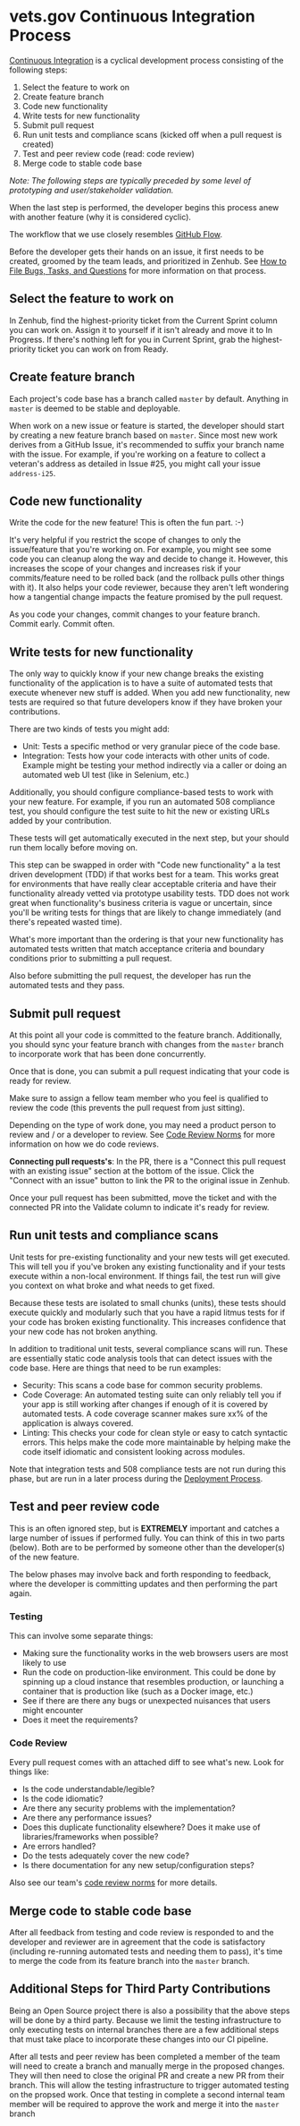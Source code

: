 # vets.gov Continuous Integration Process

[Continuous Integration](https://www.thoughtworks.com/continuous-integration) is a cyclical development process consisting of the following steps:

1. Select the feature to work on
1. Create feature branch
1. Code new functionality
1. Write tests for new functionality
1. Submit pull request
1. Run unit tests and compliance scans (kicked off when a pull request is created)
1. Test and peer review code (read: code review)
1. Merge code to stable code base

_Note: The following steps are typically preceded by some level of prototyping and user/stakeholder validation._

When the last step is performed, the developer begins this process anew with another feature (why it is considered cyclic).

The workflow that we use closely resembles [GitHub Flow](https://guides.github.com/introduction/flow/).

Before the developer gets their hands on an issue, it first needs to be created, groomed by the team leads, and prioritized in Zenhub. See [How to File Bugs, Tasks, and Questions]() for more information on that process.

## Select the feature to work on

In Zenhub, find the highest-priority ticket from the Current Sprint column you can work on. Assign it to yourself if it isn't already and move it to In Progress. If there's nothing left for you in Current Sprint, grab the highest-priority ticket you can work on from Ready.

## Create feature branch

Each project's code base has a branch called `master` by default. Anything in `master` is deemed to be stable and deployable.

When work on a new issue or feature is started, the developer should start by creating a new feature branch based on `master`. Since most new work derives from a GitHub Issue, it's recommended to suffix your branch name with the issue. For example, if you're working on a feature to collect a veteran's address as detailed in Issue #25, you might call your issue `address-i25`.

## Code new functionality

Write the code for the new feature! This is often the fun part. :-)

It's very helpful if you restrict the scope of changes to only the issue/feature that you're working on. For example, you might see some code you can cleanup along the way and decide to change it. However, this increases the scope of your changes and increases risk if your commits/feature need to be rolled back (and the rollback pulls other things with it). It also helps your code reviewer, because they aren't left wondering how a tangential change impacts the feature promised by the pull request.

As you code your changes, commit changes to your feature branch. Commit early. Commit often.

## Write tests for new functionality

The only way to quickly know if your new change breaks the existing functionality of the application is to have a suite of automated tests that execute whenever new stuff is added. When you add new functionality, new tests are required so that future developers know if they have broken your contributions.

There are two kinds of tests you might add:

- Unit: Tests a specific method or very granular piece of the code base.
- Integration: Tests how your code interacts with other units of code. Example might be testing your method indirectly via a caller or doing an automated web UI test (like in Selenium, etc.)

Additionally, you should configure compliance-based tests to work with your new feature. For example, if you run an automated 508 compliance test, you should configure the test suite to hit the new or existing URLs added by your contribution.

These tests will get automatically executed in the next step, but your should run them locally before moving on.

This step can be swapped in order with "Code new functionality" a la test driven development (TDD) if that works best for a team. This works great for environments that have really clear acceptable criteria and have their functionality already vetted via prototype usability tests. TDD does not work great when functionality's business criteria is vague or uncertain, since you'll be writing tests for things that are likely to change immediately (and there's repeated wasted time).

What's more important than the ordering is that your new functionality has automated tests written that match acceptance criteria and boundary conditions prior to submitting a pull request.

Also before submitting the pull request, the developer has run the automated tests and they pass.

## Submit pull request

At this point all your code is committed to the feature branch. Additionally, you should sync your feature branch with changes from the `master` branch to incorporate work that has been done concurrently.

Once that is done, you can submit a pull request indicating that your code is ready for review.

Make sure to assign a fellow team member who you feel is qualified to review the code (this prevents the pull request from just sitting).

Depending on the type of work done, you may need a product person to review and / or a developer to review. See [Code Review Norms](https://github.com/department-of-veterans-affairs/va.gov-team/blob/master/platform/engineering/code_review_guidelines.md) for more information on how we do code reviews.

**Connecting pull requests's**: In the PR, there is a "Connect this pull request with an existing issue" section at the bottom of the issue. Click the "Connect with an issue" button to link the PR to the original issue in Zenhub.

Once your pull request has been submitted, move the ticket and with the connected PR into the Validate column to indicate it's ready for review.

## Run unit tests and compliance scans

Unit tests for pre-existing functionality and your new tests will get executed. This will tell you if you've broken any existing functionality and if your tests execute within a non-local environment. If things fail, the test run will give you context on what broke and what needs to get fixed.

Because these tests are isolated to small chunks (units), these tests should execute quickly and modularly such that you have a rapid litmus tests for if your code has broken existing functionality. This increases confidence that your new code has not broken anything.

In addition to traditional unit tests, several compliance scans will run. These are essentially static code analysis tools that can detect issues with the code base. Here are things that need to be run examples:

- Security: This scans a code base for common security problems.
- Code Coverage: An automated testing suite can only reliably tell you if your app is still working after changes if enough of it is covered by automated tests. A code coverage scanner makes sure xx% of the application is always covered.
- Linting: This checks your code for clean style or easy to catch syntactic errors. This helps make the code more maintainable by helping make the code itself idiomatic and consistent looking across modules.

Note that integration tests and 508 compliance tests are not run during this phase, but are run in a later process during the [Deployment Process](https://github.com/department-of-veterans-affairs/va.gov-team/blob/master/platform/engineering/deployment.md).

## Test and peer review code

This is an often ignored step, but is **EXTREMELY** important and catches a large number of issues if performed fully. You can think of this in two parts (below). Both are to be performed by someone other than the developer(s) of the new feature.

The below phases may involve back and forth responding to feedback, where the developer is committing updates and then performing the part again.

### Testing

This can involve some separate things:

- Making sure the functionality works in the web browsers users are most likely to use
- Run the code on production-like environment. This could be done by spinning up a cloud instance that resembles production, or launching a container that is production like (such as a Docker image, etc.)
- See if there are there any bugs or unexpected nuisances that users might encounter
- Does it meet the requirements?

### Code Review

Every pull request comes with an attached diff to see what's new. Look for things like:

- Is the code understandable/legible?
- Is the code idiomatic?
- Are there any security problems with the implementation?
- Are there any performance issues?
- Does this duplicate functionality elsewhere? Does it make use of libraries/frameworks when possible?
- Are errors handled?
- Do the tests adequately cover the new code?
- Is there documentation for any new setup/configuration steps?

Also see our team's [code review norms](https://github.com/department-of-veterans-affairs/va.gov-team/blob/master/platform/engineering/code_review_guidelines.md) for more details.

## Merge code to stable code base

After all feedback from testing and code review is responded to and the developer and reviewer are in agreement that the code is satisfactory (including re-running automated tests and needing them to pass), it's time to merge the code from its feature branch into the `master` branch.

## Additional Steps for Third Party Contributions

Being an Open Source project there is also a possibility that the above steps will be done by a third party. Because we limit the testing infrastructure to only executing tests on internal branches there are a few additional steps that must take place to incorporate these changes into our CI pipeline. 

After all tests and peer review has been completed a member of the team will need to create a branch and manually merge in the proposed changes. They will then need to close the original PR and create a new PR from their branch. This will allow the testing infrastructure to trigger automated testing on the propsed work. Once that testing in complete a second internal team member will be required to approve the work and merge it into the `master` branch
